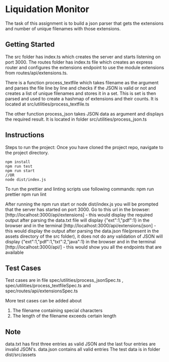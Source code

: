 # Liquidation Monitor

The task of this assignment is to build a json parser that gets the extensions and number of unique filenames with those extensions.

## Getting Started

The src folder has index.ts which creates the server and starts listening on port 3000. The routes folder has index.ts file which creates an express router and configures the extensions endpoint to use the module extensions from routes/api/extensions.ts.

There is a function process_textfile which takes filename as the argument and parses the file line by line and checks if the JSON is valid or not and creates a list of unique filenames and stores it in a set. This is set is then parsed and used to create a hashmap of extensions and their counts. It is located at src/utilities/process_textfile.ts

The other function process_json takes JSON data as argument and displays the required result. It is located in folder src/utilities/process_json.ts

## Instructions

Steps to run the project:
Once you have cloned the project repo, navigate to the project directory.

```
npm install
npm run test
npm run start
//OR
node dist/index.js
```

To run the prettier and linting scripts use following commands:
npm run prettier
npm run lint

After running the npm run start or node dist/index.js you will be prompted that the server has started on port 3000.
Go to this url in the browser:
[http://localhost:3000/api/extensions] - this would display the required output after parsing the data.txt file
will display {"ext":1,"pdf":1} in the browser and in the terminal
[http://localhost:3000/api/extensions/json] - this would display the output after parsing the data.json file(present in the assets directory of the src folder), it does not do any validation of JSON
will display {"ext":1,"pdf":1,"txt":2,"java":1} in the browser and in the terminal
[http://localhost:3000/api/] - this would show you all the endpoints that are available

## Test Cases

Test cases are in file spec/utilities/process_jsonSpec.ts ,
spec/utilities/process_textfileSpec.ts and
spec/routes/api/extensionsSpec.ts

More test cases can be added about

1. The filename containing special characters
2. The length of the filename exceeds certain length

## Note

data.txt has first three entries as valid JSON and the last four entries are invalid JSON's.
data.json contains all valid entries
The test data is in folder dist/src/assets
